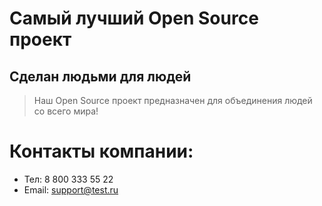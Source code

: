 # Самый лучший Open Source проект

## Сделан людьми для людей

> Наш Open Source проект предназначен для объединения людей со всего мира!

# Контакты компании:

* Тел: 8 800 333 55 22
* Email: support@test.ru


